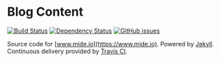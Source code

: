 # Blog Content

[![Build Status](https://travis-ci.org/mide/mide.io.svg?branch=master)](https://travis-ci.org/mide/mide.io) [![Dependency Status](https://gemnasium.com/badges/github.com/mide/mide.io.svg)](https://gemnasium.com/github.com/mide/mide.io) [![GitHub issues](https://img.shields.io/github/issues/mide/mide.io.svg)](https://github.com/mide/mide.io/issues)



Source code for [www.mide.io](https://www.mide.io). Powered by [Jekyll](https://jekyllrb.com/). Continuous delivery provided by [Travis CI](https://travis-ci.org/mide/mide.io).

